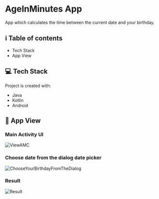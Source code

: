 # AgeInMinutes App
App which calculates the time between the current date and your birthday.

## ℹ️ Table of contents
* Tech Stack
* App View
	
## 💻 Tech Stack
Project is created with:
* Java
* Kotlin
* Android

## 📲 App View

### Main Activity UI

![ViewAMC](https://user-images.githubusercontent.com/75838730/124352980-5ba21800-dc0c-11eb-81d9-908f6301ba1a.png)

### Choose date from the dialog date picker

![ChooseYourBirthdayFromTheDialog](https://user-images.githubusercontent.com/75838730/124352981-5c3aae80-dc0c-11eb-9dd5-edb77cdf99e7.png)

### Result

![Result](https://user-images.githubusercontent.com/75838730/124352982-5c3aae80-dc0c-11eb-8885-6d4363bc9e7e.png)
